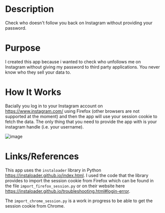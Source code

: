 # Description
Check who doesn't follow you back on Instagram without providing your password.

# Purpose
I created this app because i wanted to check who unfollows me on Instagram without giving my password to third party applications. You never know who they sell your data to.

# How It Works
Bacially you log in to your Instagram account on https://www.instagram.com/ using Firefox (other browsers are not supported at the moment) and then the app will use your session cookie to fetch the data. The only thing that you need to provide the app with is your instagram handle (i.e. your username).

![image](https://github.com/djomarkaram/InstagramFollowers/assets/65378783/2ef08f69-35da-426c-8780-8270ef4a4922)

# Links/References
This app uses the `instaloader` library in Python https://instaloader.github.io/index.html. I used the code that the library provides to import the session cookie from Firefox which can be found in the file `import_firefox_session.py` or on their website here https://instaloader.github.io/troubleshooting.html#login-error.

The `import_chrome_session.py` is a work in progress to be able to get the session cookie from Chrome.
